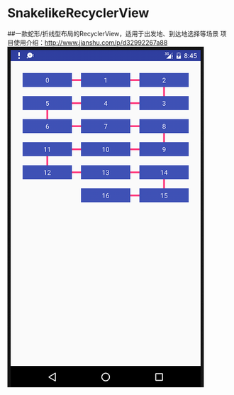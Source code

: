 # SnakelikeRecyclerView
##一款蛇形/折线型布局的RecyclerView，适用于出发地、到达地选择等场景
项目使用介绍：http://www.jianshu.com/p/d32992267a88
![image](https://github.com/dys1715/SnakelikeRecyclerView/blob/master/screenshoot/snake.png)
